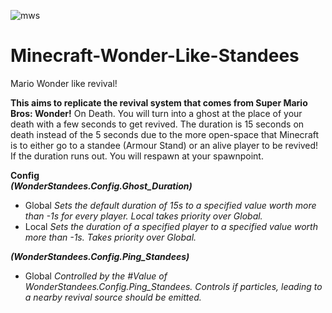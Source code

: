 ![mws](https://github.com/Trunkis/Minecraft-Wonder-Like-Standees/assets/121296120/78df77ed-2212-472d-aaa6-0be9b13f07f6)
 # Minecraft-Wonder-Like-Standees
 Mario Wonder like revival!
 
 **This aims to replicate the revival system that comes from Super Mario Bros: Wonder!**
 On Death. You will turn into a ghost at the place of your death with a few seconds to get revived.
 The duration is 15 seconds on death instead of the 5 seconds due to the more open-space that Minecraft is to either go to a standee (Armour Stand) or an alive player to be revived!
 If the duration runs out. You will respawn at your spawnpoint.

**Config**\
***(WonderStandees.Config.Ghost_Duration)***
- Global
*Sets the default duration of 15s to a specified value worth more than -1s for every player. Local takes priority over Global.*
- Local
*Sets the duration of a specified player to a specified value worth more than -1s. Takes priority over Global.*

***(WonderStandees.Config.Ping_Standees)*** 
- Global
*Controlled by the #Value of WonderStandees.Config.Ping_Standees. Controls if particles, leading to a nearby revival source should be emitted.*
